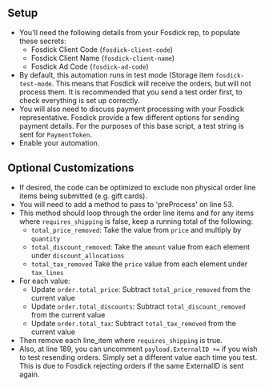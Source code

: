 ## Setup
- You'll need the following details from your Fosdick rep, to populate these secrets:  
    - Fosdick Client Code (`fosdick-client-code`)
    - Fosdick Client Name (`fosdick-client-name`)
    - Fosdick Ad Code (`fosdick-ad-code`)
- By default, this automation runs in test mode (Storage item `fosdick-test-mode`. This means that Fosdick will receive the orders, but will not process them.  It is recommended that you send a test order first, to check everything is set up correctly.
- You will also need to discuss payment processing with your Fosdick representative. Fosdick provide a few different options for sending payment details. For the purposes of this base script, a test string is sent for `PaymentToken`.
- Enable your automation. 

## Optional Customizations
- If desired, the code can be optimized to exclude non physical order line items being submitted (e.g. gift cards).
- You will need to add a method to pass to 'preProcess' on line 53. 
- This method should loop through the order line items and for any items where `requires_shipping` is false, keep a running total of the following:   
    - `total_price_removed`: Take the value from `price` and multiply by  `quantity`
    - `total_discount_removed`: Take the `amount`  value from each element under `discount_allocations`
    - `total_tax_removed` Take the `price`  value from each element under `tax_lines`
- For each value: 
    - Update `order.total_price`: Subtract `total_price_removed` from the current value
    - Update `order.total_discounts`: Subtract `total_discount_removed` from the current value
    - Update `order.total_tax`: Subtract `total_tax_removed` from the current value
- Then remove each line_item where `requires_shipping` is true.
- Also, at line 189, you can uncomment `payload.ExternalID +=` if you wish to test resending orders. Simply set a different value each time you test. This is due to Fosdick rejecting orders if the same ExternalID is sent again.

